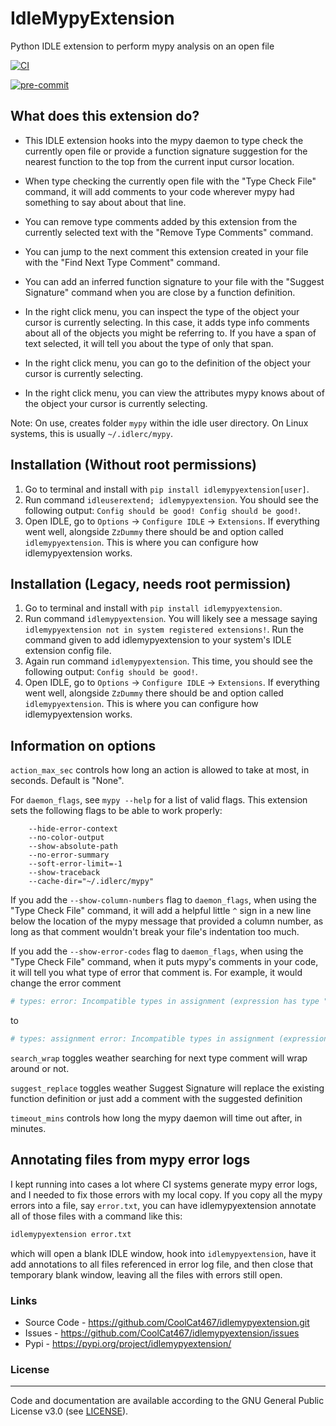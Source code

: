 # IdleMypyExtension
Python IDLE extension to perform mypy analysis on an open file

[![CI](https://github.com/CoolCat467/idlemypyextension/actions/workflows/ci.yml/badge.svg)](https://github.com/CoolCat467/idlemypyextension/actions/workflows/ci.yml)
<!-- BADGIE TIME -->

[![pre-commit](https://img.shields.io/badge/pre--commit-enabled-brightgreen?logo=pre-commit)](https://github.com/pre-commit/pre-commit)

<!-- END BADGIE TIME -->

## What does this extension do?
- This IDLE extension hooks into the mypy daemon to type check the
currently open file or provide a function signature suggestion for the
nearest function to the top from the current input cursor location.

- When type checking the currently open file with the "Type Check File"
command, it will add comments to your code wherever mypy had something
to say about about that line.

- You can remove type comments added by this extension from the
currently selected text with the "Remove Type Comments" command.

- You can jump to the next comment this extension created in your file
with the "Find Next Type Comment" command.

- You can add an inferred function signature to your file with the
"Suggest Signature" command when you are close by a function definition.

- In the right click menu, you can inspect the type of the object your
cursor is currently selecting. In this case, it adds type info comments
about all of the objects you might be referring to. If you have a span
of text selected, it will tell you about the type of only that span.

- In the right click menu, you can go to the definition of the object
your cursor is currently selecting.

- In the right click menu, you can view the attributes mypy knows about
of the object your cursor is currently selecting.

Note: On use, creates folder `mypy` within the idle user directory.
On Linux systems, this is usually `~/.idlerc/mypy`.

## Installation (Without root permissions)
1) Go to terminal and install with `pip install idlemypyextension[user]`.
2) Run command `idleuserextend; idlemypyextension`. You should see the following
output: `Config should be good! Config should be good!`.
3) Open IDLE, go to `Options` -> `Configure IDLE` -> `Extensions`.
If everything went well, alongside `ZzDummy` there should be and
option called `idlemypyextension`. This is where you can configure how
idlemypyextension works.

## Installation (Legacy, needs root permission)
1) Go to terminal and install with `pip install idlemypyextension`.
2) Run command `idlemypyextension`. You will likely see a message saying
`idlemypyextension not in system registered extensions!`. Run the command
given to add idlemypyextension to your system's IDLE extension config file.
3) Again run command `idlemypyextension`. This time, you should see the
following output: `Config should be good!`.
4) Open IDLE, go to `Options` -> `Configure IDLE` -> `Extensions`.
If everything went well, alongside `ZzDummy` there should be and
option called `idlemypyextension`. This is where you can configure how
idlemypyextension works.


## Information on options
`action_max_sec` controls how long an action is allowed to take at most,
in seconds. Default is "None".

For `daemon_flags`, see `mypy --help` for a list of valid flags.
This extension sets the following flags to be able to work properly:
```
    --hide-error-context
    --no-color-output
    --show-absolute-path
    --no-error-summary
    --soft-error-limit=-1
    --show-traceback
    --cache-dir="~/.idlerc/mypy"
```

If you add the `--show-column-numbers` flag to `daemon_flags`, when using the
"Type Check File" command, it will add a helpful little `^` sign
in a new line below the location of the mypy message that provided a column
number, as long as that comment wouldn't break your file's indentation too much.

If you add the `--show-error-codes` flag to `daemon_flags`, when using the
"Type Check File" command, when it puts mypy's comments in your code, it will
tell you what type of error that comment is. For example, it would change the
error comment
```python
# types: error: Incompatible types in assignment (expression has type "str", variable has type "int")
```
to
```python
# types: assignment error: Incompatible types in assignment (expression has type "str", variable has type "int")
```

`search_wrap` toggles weather searching for next type comment will wrap
around or not.

`suggest_replace` toggles weather Suggest Signature will replace the
existing function definition or just add a comment with the suggested
definition

`timeout_mins` controls how long the mypy daemon will time out after,
in minutes.

## Annotating files from mypy error logs
I kept running into cases a lot where CI systems generate mypy error logs, and
I needed to fix those errors with my local copy. If you copy all the mypy
errors into a file, say `error.txt`, you can have idlemypyextension annotate
all of those files with a command like this:

```bash
idlemypyextension error.txt
```

which will open a blank IDLE window, hook into `idlemypyextension`, have it
add annotations to all files referenced in error log file, and then close
that temporary blank window, leaving all the files with errors still open.


### Links
* Source Code - https://github.com/CoolCat467/idlemypyextension.git
* Issues      - https://github.com/CoolCat467/idlemypyextension/issues
* Pypi        - https://pypi.org/project/idlemypyextension/

### License
-------
Code and documentation are available according to the GNU General Public License v3.0 (see [LICENSE](https://github.com/CoolCat467/idlemypyextension/blob/HEAD/LICENSE)).
